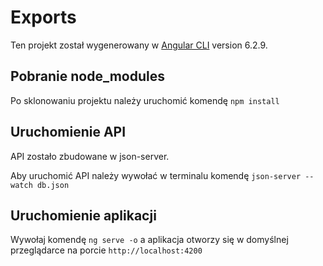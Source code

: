 # Exports

Ten projekt został wygenerowany w [Angular CLI](https://github.com/angular/angular-cli) version 6.2.9.

## Pobranie node_modules

Po sklonowaniu projektu należy uruchomić komendę `npm install`

## Uruchomienie API

API zostało zbudowane w json-server.

Aby uruchomić API należy wywołać w terminalu komendę `json-server --watch db.json`

## Uruchomienie aplikacji

Wywołaj komendę `ng serve -o` a aplikacja otworzy się w domyślnej przeglądarce na porcie `http://localhost:4200`
